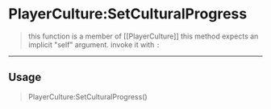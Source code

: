 # PlayerCulture:SetCulturalProgress
> this function is a member of [[PlayerCulture]]
> this method expects an implicit "self" argument. invoke it with `:`
-----
## Usage
> PlayerCulture:SetCulturalProgress()
